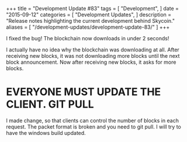 +++
title = "Development Update #83"
tags = [
    "Development",
]
date = "2015-09-12"
categories = [
    "Development Updates",
]
description = "Release notes highlighting the current development behind Skycoin."
aliases = [
	"/development-updates/development-update-83/"
]
+++

I fixed the bug! The blockchain now downloads in under 2 seconds!

I actually have no idea why the blockchain was downloading at all. After receiving new blocks, it was not downloading more blocks until the next block announcement. Now after receiving new blocks, it asks for more blocks.

# EVERYONE MUST UPDATE THE CLIENT. GIT PULL


I made change, so that clients can control the number of blocks in each request. The packet format is broken and you need to git pull. I will try to have the windows build updated.

